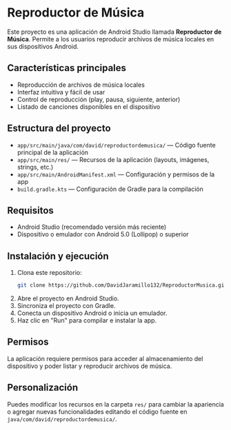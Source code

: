 # Reproductor de Música

Este proyecto es una aplicación de Android Studio llamada **Reproductor de Música**. Permite a los usuarios reproducir archivos de música locales en sus dispositivos Android.

## Características principales
- Reproducción de archivos de música locales
- Interfaz intuitiva y fácil de usar
- Control de reproducción (play, pausa, siguiente, anterior)
- Listado de canciones disponibles en el dispositivo

## Estructura del proyecto
- `app/src/main/java/com/david/reproductordemusica/` — Código fuente principal de la aplicación
- `app/src/main/res/` — Recursos de la aplicación (layouts, imágenes, strings, etc.)
- `app/src/main/AndroidManifest.xml` — Configuración y permisos de la app
- `build.gradle.kts` — Configuración de Gradle para la compilación

## Requisitos
- Android Studio (recomendado versión más reciente)
- Dispositivo o emulador con Android 5.0 (Lollipop) o superior

## Instalación y ejecución
1. Clona este repositorio:
   ```bash
   git clone https://github.com/DavidJaramillo132/ReproductorMusica.git
   ```
2. Abre el proyecto en Android Studio.
3. Sincroniza el proyecto con Gradle.
4. Conecta un dispositivo Android o inicia un emulador.
5. Haz clic en "Run" para compilar e instalar la app.

## Permisos
La aplicación requiere permisos para acceder al almacenamiento del dispositivo y poder listar y reproducir archivos de música.

## Personalización
Puedes modificar los recursos en la carpeta `res/` para cambiar la apariencia o agregar nuevas funcionalidades editando el código fuente en `java/com/david/reproductordemusica/`.

